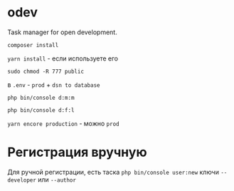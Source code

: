 # odev
Task manager for open development.

`composer install`

`yarn install` - если используете его

`sudo chmod -R 777 public`

в `.env` - `prod` + `dsn to database`

`php bin/console d:m:m`

`php bin/console d:f:l`

`yarn encore production` - можно `prod`

# Регистрация вручную

Для ручной регистрации, есть таска `php bin/console user:new`  ключи `--developer` или `--author`

